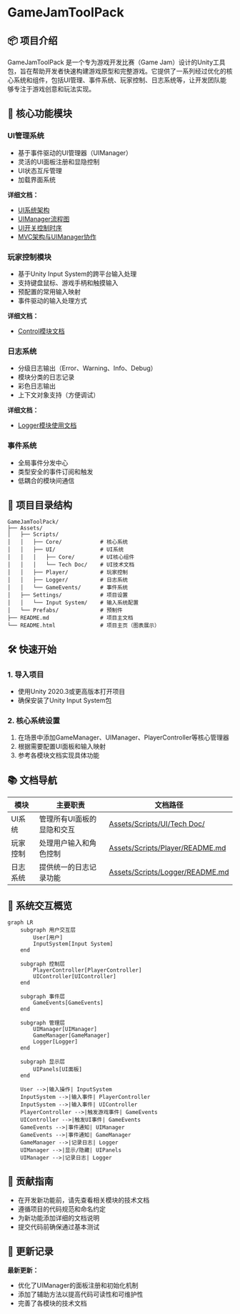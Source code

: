 # GameJamToolPack

## 📦 项目介绍

GameJamToolPack 是一个专为游戏开发比赛（Game Jam）设计的Unity工具包，旨在帮助开发者快速构建游戏原型和完整游戏。它提供了一系列经过优化的核心系统和组件，包括UI管理、事件系统、玩家控制、日志系统等，让开发团队能够专注于游戏创意和玩法实现。

## 🚀 核心功能模块

### UI管理系统
- 基于事件驱动的UI管理器（UIManager）
- 灵活的UI面板注册和显隐控制
- UI状态互斥管理
- 加载界面系统

**详细文档：**
- [UI系统架构](Assets/Scripts/UI/Tech%20Doc/UI_System_Architecture.md)
- [UIManager流程图](Assets/Scripts/UI/Tech%20Doc/UIManager_Flow_Diagram.md)
- [UI开关控制时序](Assets/Scripts/UI/Tech%20Doc/UI_Switch_Control_Sequence.md)
- [MVC架构与UIManager协作](Assets/Scripts/UI/Tech%20Doc/MVC_UIManager_Collaboration_Sequence.md)

### 玩家控制模块
- 基于Unity Input System的跨平台输入处理
- 支持键盘鼠标、游戏手柄和触摸输入
- 预配置的常用输入映射
- 事件驱动的输入处理方式

**详细文档：**
- [Control模块文档](Assets/Scripts/Player/README.md)

### 日志系统
- 分级日志输出（Error、Warning、Info、Debug）
- 模块分类的日志记录
- 彩色日志输出
- 上下文对象支持（方便调试）

**详细文档：**
- [Logger模块使用文档](Assets/Scripts/Logger/README.md)

### 事件系统
- 全局事件分发中心
- 类型安全的事件订阅和触发
- 低耦合的模块间通信

## 📁 项目目录结构

```
GameJamToolPack/
├── Assets/
│   ├── Scripts/
│   │   ├── Core/            # 核心系统
│   │   ├── UI/              # UI系统
│   │   │   ├── Core/        # UI核心组件
│   │   │   └── Tech Doc/    # UI技术文档
│   │   ├── Player/          # 玩家控制
│   │   ├── Logger/          # 日志系统
│   │   └── GameEvents/      # 事件系统
│   ├── Settings/            # 项目设置
│   │   └── Input System/    # 输入系统配置
│   └── Prefabs/             # 预制件
├── README.md                # 项目主文档
└── README.html              # 项目主页（图表展示）
```

## 🛠️ 快速开始

### 1. 导入项目
- 使用Unity 2020.3或更高版本打开项目
- 确保安装了Unity Input System包

### 2. 核心系统设置
1. 在场景中添加GameManager、UIManager、PlayerController等核心管理器
2. 根据需要配置UI面板和输入映射
3. 参考各模块文档实现具体功能

## 📚 文档导航

| 模块 | 主要职责 | 文档路径 |
|------|---------|---------|
| UI系统 | 管理所有UI面板的显隐和交互 | [Assets/Scripts/UI/Tech Doc/](Assets/Scripts/UI/Tech%20Doc/) |
| 玩家控制 | 处理用户输入和角色控制 | [Assets/Scripts/Player/README.md](Assets/Scripts/Player/README.md) |
| 日志系统 | 提供统一的日志记录功能 | [Assets/Scripts/Logger/README.md](Assets/Scripts/Logger/README.md) |

## 🔄 系统交互概览

```mermaid
graph LR
    subgraph 用户交互层
        User[用户]
        InputSystem[Input System]
    end

    subgraph 控制层
        PlayerController[PlayerController]
        UIController[UIController]
    end

    subgraph 事件层
        GameEvents[GameEvents]
    end

    subgraph 管理层
        UIManager[UIManager]
        GameManager[GameManager]
        Logger[Logger]
    end

    subgraph 显示层
        UIPanels[UI面板]
    end

    User -->|输入操作| InputSystem
    InputSystem -->|输入事件| PlayerController
    InputSystem -->|输入事件| UIController
    PlayerController -->|触发游戏事件| GameEvents
    UIController -->|触发UI事件| GameEvents
    GameEvents -->|事件通知| UIManager
    GameEvents -->|事件通知| GameManager
    GameManager -->|记录日志| Logger
    UIManager -->|显示/隐藏| UIPanels
    UIManager -->|记录日志| Logger
```

## 📝 贡献指南
- 在开发新功能前，请先查看相关模块的技术文档
- 遵循项目的代码规范和命名约定
- 为新功能添加详细的文档说明
- 提交代码前确保通过基本测试

## 📅 更新记录

**最新更新：**
- 优化了UIManager的面板注册和初始化机制
- 添加了辅助方法以提高代码可读性和可维护性
- 完善了各模块的技术文档
